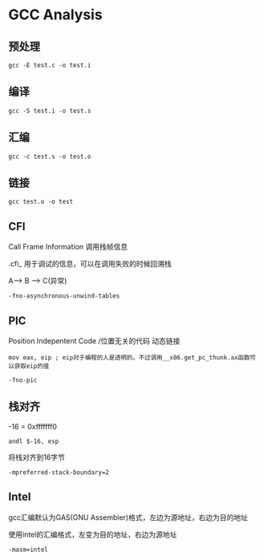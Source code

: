 # GCC Analysis

## 预处理
```
gcc -E test.c -o test.i
```

## 编译
```
gcc -S test.i -o test.s
```

## 汇编
```
gcc -c test.s -o test.o
```

## 链接
```
gcc test.o -o test
```

## CFI
Call Frame Information 调用栈帧信息

.cfi_ 用于调试的信息，可以在调用失败的时候回溯栈

A--> B --> C(异常)
  ```
  -fno-asynchronous-unwind-tables
  ```

## PIC
Position Indepentent Code /位置无关的代码
动态链接
```
mov eax, eip ; eip对于编程的人是透明的。不过调用__x86.get_pc_thunk.ax函数可以获取eip的值
```
```
-fno-pic
```

## 栈对齐
-16 = 0xfffffff0
```
andl $-16, esp
```
将栈对齐到16字节
```
-mpreferred-stack-boundary=2
```

## Intel
gcc汇编默认为GAS(GNU Assembler)格式，左边为源地址，右边为目的地址

使用intel的汇编格式，左变为目的地址，右边为源地址
```
-masm=intel
```
